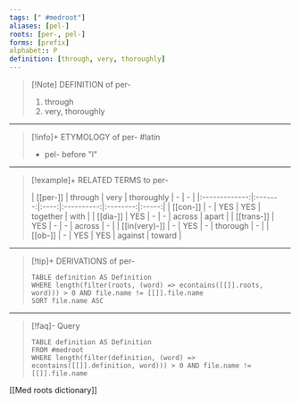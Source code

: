```yaml
---
tags: [" #medroot"]
aliases: [pel-]
roots: [per-, pel-]
forms: [prefix]
alphabet:: P 
definition: [through, very, thoroughly]
---
```

>[!Note] DEFINITION of per-
>1. through
>2. very, thoroughly
_____
>[!info]+ ETYMOLOGY of per-
>#latin
>- pel- before "l"
_____
>[!example]+ RELATED TERMS to per-
>
>|   [[per-]]    | through | very | thoroughly |    -     |   -   |
|:-------------:|:-------:|:----:|:----------:|:--------:|:-----:|
|   [[con-]]    |    -    | YES  |    YES     | together | with  |
|   [[dia-]]    |   YES   |  -   |     -      |  across  | apart |
|  [[trans-]]   |   YES   |  -   |     -      |  across  |   -   |
| [[in(very)-]] |    -    | YES  |     -      | thorough |   -   |
|    [[ob-]]    |    -    | YES  |    YES     | against  | toward      |
_____
>[!tip]+ DERIVATIONS of per-
>```dataview
>TABLE definition AS Definition 
>WHERE length(filter(roots, (word) => econtains([[]].roots, word))) > 0 AND file.name != [[]].file.name
>SORT file.name ASC
>```
___
>[!faq]- Query
>```dataview
>TABLE definition AS Definition
>FROM #medroot
>WHERE length(filter(definition, (word) => econtains([[]].definition, word))) > 0 AND file.name != [[]].file.name
>```

[[Med roots dictionary]]